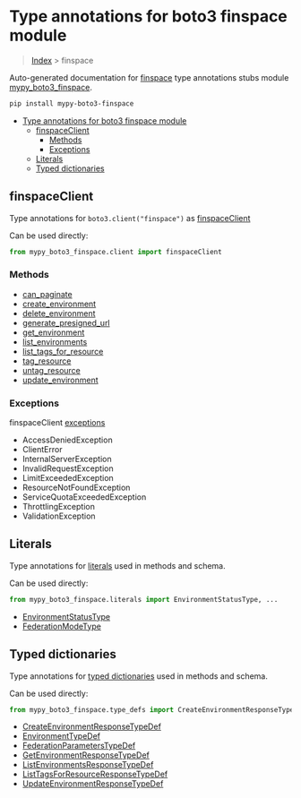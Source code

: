 # Type annotations for boto3 finspace module

> [Index](..) > finspace

Auto-generated documentation for
[finspace](https://boto3.amazonaws.com/v1/documentation/api/1.17.71/reference/services/finspace.html#finspace)
type annotations stubs module
[mypy_boto3_finspace](https://pypi.org/project/mypy-boto3-finspace/).

```bash
pip install mypy-boto3-finspace
```

- [Type annotations for boto3 finspace module](#type-annotations-for-boto3-finspace-module)
  - [finspaceClient](#finspaceclient)
    - [Methods](#methods)
    - [Exceptions](#exceptions)
  - [Literals](#literals)
  - [Typed dictionaries](#typed-dictionaries)

## finspaceClient

Type annotations for `boto3.client("finspace")` as
[finspaceClient](./client.md)

Can be used directly:

```python
from mypy_boto3_finspace.client import finspaceClient
```

### Methods

- [can_paginate](./client.md#can_paginate)
- [create_environment](./client.md#create_environment)
- [delete_environment](./client.md#delete_environment)
- [generate_presigned_url](./client.md#generate_presigned_url)
- [get_environment](./client.md#get_environment)
- [list_environments](./client.md#list_environments)
- [list_tags_for_resource](./client.md#list_tags_for_resource)
- [tag_resource](./client.md#tag_resource)
- [untag_resource](./client.md#untag_resource)
- [update_environment](./client.md#update_environment)

### Exceptions

finspaceClient [exceptions](./client.md#exceptions)

- AccessDeniedException
- ClientError
- InternalServerException
- InvalidRequestException
- LimitExceededException
- ResourceNotFoundException
- ServiceQuotaExceededException
- ThrottlingException
- ValidationException

## Literals

Type annotations for [literals](./literals.md) used in methods and schema.

Can be used directly:

```python
from mypy_boto3_finspace.literals import EnvironmentStatusType, ...
```

- [EnvironmentStatusType](./literals.md#environmentstatustype)
- [FederationModeType](./literals.md#federationmodetype)

## Typed dictionaries

Type annotations for [typed dictionaries](./type_defs.md) used in methods and
schema.

Can be used directly:

```python
from mypy_boto3_finspace.type_defs import CreateEnvironmentResponseTypeDef, ...
```

- [CreateEnvironmentResponseTypeDef](./type_defs.md#createenvironmentresponsetypedef)
- [EnvironmentTypeDef](./type_defs.md#environmenttypedef)
- [FederationParametersTypeDef](./type_defs.md#federationparameterstypedef)
- [GetEnvironmentResponseTypeDef](./type_defs.md#getenvironmentresponsetypedef)
- [ListEnvironmentsResponseTypeDef](./type_defs.md#listenvironmentsresponsetypedef)
- [ListTagsForResourceResponseTypeDef](./type_defs.md#listtagsforresourceresponsetypedef)
- [UpdateEnvironmentResponseTypeDef](./type_defs.md#updateenvironmentresponsetypedef)
